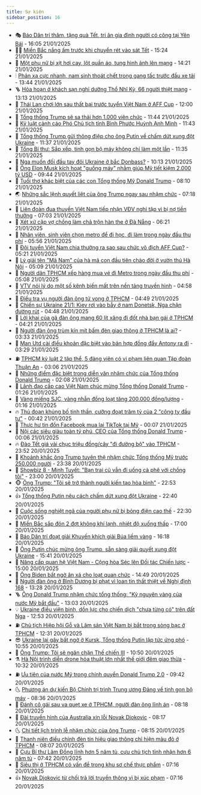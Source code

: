 ```yaml
---
title: Sự kiện
sidebar_position: 16
---
```


<!-- dantri-su-kien:START -->
- 🎭 [Báo Dân trí thăm, tặng quà Tết, tri ân gia đình người có công tại Yên Bái](https://dantri.com.vn/tam-long-nhan-ai/bao-dan-tri-tham-tang-qua-tet-tri-an-gia-dinh-nguoi-co-cong-tai-yen-bai-20250121223724266.htm) - 16:05 21/01/2025
- 👨‍🏫 [Miền Bắc nắng ấm trước khi chuyển rét vào sát Tết](https://dantri.com.vn/xa-hoi/mien-bac-nang-am-truoc-khi-chuyen-ret-vao-sat-tet-20250121192019257.htm) - 15:24 21/01/2025
- 🌮 [Một phụ nữ bị xịt hơi cay, lột quần áo, tung hình ảnh lên mạng](https://dantri.com.vn/phap-luat/mot-phu-nu-bi-xit-hoi-cay-lot-quan-ao-tung-hinh-anh-len-mang-20250121201139138.htm) - 14:21 21/01/2025
- 🕯 [Phản xạ cực nhanh, nam sinh thoát chết trong gang tấc trước đầu xe tải](https://dantri.com.vn/o-to-xe-may/phan-xa-cuc-nhanh-nam-sinh-thoat-chet-trong-gang-tac-truoc-dau-xe-tai-20250121184037154.htm) - 13:44 21/01/2025
- 🪜 [Hỏa hoạn ở khách sạn nghỉ dưỡng Thổ Nhĩ Kỳ, 66 người thiệt mạng](https://dantri.com.vn/the-gioi/hoa-hoan-o-khach-san-nghi-duong-tho-nhi-ky-66-nguoi-thiet-mang-20250121200917294.htm) - 13:13 21/01/2025
- 🐘 [Thái Lan chơi lớn sau thất bại trước tuyển Việt Nam ở AFF Cup](https://dantri.com.vn/the-thao/thai-lan-choi-lon-sau-that-bai-truoc-tuyen-viet-nam-o-aff-cup-20250121183006628.htm) - 12:00 21/01/2025
- 🤔 [Tổng thống Trump sẽ sa thải hơn 1.000 viên chức](https://dantri.com.vn/the-gioi/tong-thong-trump-se-sa-thai-hon-1000-vien-chuc-20250121172403363.htm) - 11:44 21/01/2025
- 🧠 [Kỷ luật cảnh cáo Phó Chủ tịch tỉnh Bình Phước Huỳnh Anh Minh](https://dantri.com.vn/xa-hoi/ky-luat-canh-cao-pho-chu-tich-tinh-binh-phuoc-huynh-anh-minh-20250121182900669.htm) - 11:43 21/01/2025
- 📝 [Tổng thống Trump gửi thông điệp cho ông Putin về chấm dứt xung đột Ukraine](https://dantri.com.vn/the-gioi/tong-thong-trump-gui-thong-diep-cho-ong-putin-ve-cham-dut-xung-dot-ukraine-20250121164342266.htm) - 11:37 21/01/2025
- 🦏 [Tổng Bí thư: Sắp xếp, tinh gọn bộ máy không chỉ làm một lần](https://dantri.com.vn/xa-hoi/tong-bi-thu-sap-xep-tinh-gon-bo-may-khong-chi-lam-mot-lan-20250121183554263.htm) - 11:35 21/01/2025
- 🥰 [Nga muốn đối đầu tay đôi Ukraine ở bắc Donbass?](https://dantri.com.vn/the-gioi/nga-muon-doi-dau-tay-doi-ukraine-o-bac-donbass-20250121123553770.htm) - 10:13 21/01/2025
- 🤗 [Ông Elon Musk kích hoạt &quot;guồng máy&quot; nhằm giúp Mỹ tiết kiệm 2.000 tỷ USD](https://dantri.com.vn/the-gioi/ong-elon-musk-kich-hoat-guong-may-nham-giup-my-tiet-kiem-2000-ty-usd-20250121163540145.htm) - 09:44 21/01/2025
- 🌈 [Tuổi thơ khác biệt của các con Tổng thống Mỹ Donald Trump](https://dantri.com.vn/giao-duc/tuoi-tho-khac-biet-cua-cac-con-tong-thong-my-donald-trump-20250120144946528.htm) - 08:10 21/01/2025
- 🌏 [Những sắc lệnh quyết liệt của ông Trump ngay sau nhậm chức](https://dantri.com.vn/the-gioi/nhung-sac-lenh-quyet-liet-cua-ong-trump-ngay-sau-nham-chuc-20250121141448975.htm) - 07:18 21/01/2025
- 💄 [Liên đoàn đua thuyền Việt Nam tiếp nhận VĐV nghỉ tập vì bị nợ tiền thưởng](https://dantri.com.vn/the-thao/lien-doan-dua-thuyen-viet-nam-tiep-nhan-vdv-nghi-tap-vi-bi-no-tien-thuong-20250121140344538.htm) - 07:03 21/01/2025
- 👺 [Xét xử cặp vợ chồng làm chả trộn hàn the ở Đà Nẵng](https://dantri.com.vn/phap-luat/xet-xu-cap-vo-chong-lam-cha-tron-han-the-o-da-nang-20250121114009074.htm) - 06:21 21/01/2025
- 👹 [Nhân viên, sinh viên chọn metro để đi học, đi làm trong ngày đầu thu phí](https://dantri.com.vn/xa-hoi/nhan-vien-sinh-vien-chon-metro-de-di-hoc-di-lam-trong-ngay-dau-thu-phi-20250121123213989.htm) - 05:56 21/01/2025
- 🌊 [Đội tuyển Việt Nam chia thưởng ra sao sau chức vô địch AFF Cup?](https://dantri.com.vn/the-thao/doi-tuyen-viet-nam-chia-thuong-ra-sao-sau-chuc-vo-dich-aff-cup-20250121115330797.htm) - 05:21 21/01/2025
- 🤠 [Lý giải tên &quot;Mã Nam&quot; của hà mã con đầu tiên chào đời ở vườn thú Hà Nội](https://dantri.com.vn/xa-hoi/ly-giai-ten-ma-nam-cua-ha-ma-con-dau-tien-chao-doi-o-vuon-thu-ha-noi-20250121104708491.htm) - 05:09 21/01/2025
- 🎊 [Người dân TPHCM xếp hàng mua vé đi Metro trong ngày đầu thu phí](https://dantri.com.vn/xa-hoi/nguoi-dan-tphcm-xep-hang-mua-ve-di-metro-trong-ngay-dau-thu-phi-20250121115633233.htm) - 05:08 21/01/2025
- 🐘 [VTV nói lý do một số kênh biến mất trên nền tảng truyền hình](https://dantri.com.vn/giai-tri/vtv-noi-ly-do-mot-so-kenh-bien-mat-tren-nen-tang-truyen-hinh-20250121114636459.htm) - 04:58 21/01/2025
- 💂 [Điều tra vụ người đàn ông tử vong ở TPHCM](https://dantri.com.vn/phap-luat/dieu-tra-vu-nguoi-dan-ong-tu-vong-o-tphcm-20250121112735461.htm) - 04:49 21/01/2025
- 👹 [Chiến sự Ukraine 21/1: Kiev rơi vào bẫy ở nam Donetsk, Nga chặn đường rút](https://dantri.com.vn/the-gioi/chien-su-ukraine-211-kiev-roi-vao-bay-o-nam-donetsk-nga-chan-duong-rut-20250121102556279.htm) - 04:48 21/01/2025
- 🦒 [Lời khai của gã đàn ông mang 60 lít xăng đi đốt nhà bạn gái ở TPHCM](https://dantri.com.vn/phap-luat/loi-khai-cua-ga-dan-ong-mang-60-lit-xang-di-dot-nha-ban-gai-o-tphcm-20250121100817088.htm) - 04:21 21/01/2025
- 🗽 [Người đàn ông trùm kín mít bấm đèn giao thông ở TPHCM là ai?](https://dantri.com.vn/phap-luat/nguoi-dan-ong-trum-kin-mit-bam-den-giao-thong-o-tphcm-la-ai-20250121100119741.htm) - 03:33 21/01/2025
- 💄 [Man Utd cài điều khoản đặc biệt vào bản hợp đồng đẩy Antony ra đi](https://dantri.com.vn/the-thao/man-utd-cai-dieu-khoan-dac-biet-vao-ban-hop-dong-day-antony-ra-di-20250121102735035.htm) - 03:29 21/01/2025
- ⛽️ [TPHCM kỷ luật 2 tập thể, 5 đảng viên có vi phạm liên quan Tập đoàn Thuận An](https://dantri.com.vn/xa-hoi/tphcm-ky-luat-2-tap-the-5-dang-vien-co-vi-pham-lien-quan-tap-doan-thuan-an-20250121100200905.htm) - 03:06 21/01/2025
- 🥷 [Những điểm đặc biệt trong diễn văn nhậm chức của Tổng thống Donald Trump](https://dantri.com.vn/the-gioi/nhung-diem-dac-biet-trong-dien-van-nham-chuc-cua-tong-thong-donald-trump-20250121090349643.htm) - 02:08 21/01/2025
- 🤖 [Lãnh đạo cấp cao Việt Nam chúc mừng Tổng thống Donald Trump](https://dantri.com.vn/xa-hoi/lanh-dao-cap-cao-viet-nam-chuc-mung-tong-thong-donald-trump-20250121082337882.htm) - 01:26 21/01/2025
- 🌊 [Vàng miếng SJC, vàng nhẫn đồng loạt tăng 200.000 đồng/lượng](https://dantri.com.vn/kinh-doanh/vang-mieng-sjc-vang-nhan-dong-loat-tang-200000-dongluong-20250121070937295.htm) - 01:16 21/01/2025
- 🔥 [Thủ đoạn khủng bố tinh thần, cưỡng đoạt trăm tỷ của 2 &quot;công ty đầu tư&quot;](https://dantri.com.vn/phap-luat/thu-doan-khung-bo-tinh-than-cuong-doat-tram-ty-cua-2-cong-ty-dau-tu-20250121062511451.htm) - 00:42 21/01/2025
- 🦏 [Thực hư tin đồn Facebook mua lại TikTok tại Mỹ](https://dantri.com.vn/suc-manh-so/thuc-hu-tin-don-facebook-mua-lai-tiktok-tai-my-20250121005950965.htm) - 00:07 21/01/2025
- 🐘 [Nội các siêu giàu toàn tỷ phú, CEO của Tổng thống Donald Trump](https://dantri.com.vn/kinh-doanh/noi-cac-sieu-giau-toan-ty-phu-ceo-cua-tong-thong-donald-trump-20241201141359093.htm) - 00:06 21/01/2025
- 🔥 [Đào Tết giá vài chục triệu đồng/cây &quot;đi đường bộ&quot; vào TPHCM](https://dantri.com.vn/kinh-doanh/dao-tet-gia-vai-chuc-trieu-dongcay-di-duong-bo-vao-tphcm-20250120164858861.htm) - 23:52 20/01/2025
- 💼 [Khoảnh khắc ông Trump tuyên thệ nhậm chức Tổng thống Mỹ trước 250.000 người](https://dantri.com.vn/the-gioi/khoanh-khac-ong-trump-tuyen-the-nham-chuc-tong-thong-my-truoc-250000-nguoi-20250120172358983.htm) - 23:38 20/01/2025
- 🚀 [Showbiz 8 - Minh Tuyết: &quot;Bạn trai cũ vẫn đi uống cà phê với chồng tôi&quot;](https://dantri.com.vn/giai-tri/showbiz-8-minh-tuyet-ban-trai-cu-van-di-uong-ca-phe-voi-chong-toi-20250120012654884.htm) - 23:00 20/01/2025
- 🐵 [Ông Trump: &quot;Tôi sẽ trở thành người kiến tạo hòa bình&quot;](https://dantri.com.vn/the-gioi/ong-trump-toi-se-tro-thanh-nguoi-kien-tao-hoa-binh-20250121054752575.htm) - 22:53 20/01/2025
- 👍 [Tổng thống Putin nêu cách chấm dứt xung đột Ukraine](https://dantri.com.vn/the-gioi/tong-thong-putin-neu-cach-cham-dut-xung-dot-ukraine-20250121022505558.htm) - 22:40 20/01/2025
- 🚦 [Cuộc sống nghiệt ngã của người phụ nữ bị bỏng điện cao thế](https://dantri.com.vn/tam-long-nhan-ai/cuoc-song-nghiet-nga-cua-nguoi-phu-nu-bi-bong-dien-cao-the-20250119145515437.htm) - 22:30 20/01/2025
- 🥸 [Miền Bắc sắp đón 2 đợt không khí lạnh, nhiệt độ xuống thấp](https://dantri.com.vn/xa-hoi/mien-bac-sap-don-2-dot-khong-khi-lanh-nhiet-do-xuong-thap-20250120191745261.htm) - 17:00 20/01/2025
- 🥷 [Báo Dân trí đoạt giải Khuyến khích giải Búa liềm vàng](https://dantri.com.vn/xa-hoi/bao-dan-tri-doat-giai-khuyen-khich-giai-bua-liem-vang-20250120223720396.htm) - 16:18 20/01/2025
- 🤡 [Ông Putin chúc mừng ông Trump, sẵn sàng giải quyết xung đột Ukraine](https://dantri.com.vn/the-gioi/ong-putin-chuc-mung-ong-trump-san-sang-giai-quyet-xung-dot-ukraine-20250120220855581.htm) - 15:41 20/01/2025
- 🥳 [Nâng cấp quan hệ Việt Nam - Cộng hòa Séc lên Đối tác Chiến lược](https://dantri.com.vn/xa-hoi/nang-cap-quan-he-viet-nam-cong-hoa-sec-len-doi-tac-chien-luoc-20250120215925465.htm) - 15:00 20/01/2025
- 🤩 [Ông Biden bất ngờ ân xá cho loạt quan chức](https://dantri.com.vn/the-gioi/ong-biden-bat-ngo-an-xa-cho-loat-quan-chuc-20250120213142547.htm) - 14:49 20/01/2025
- 🎡 [Người đàn ông ở Bình Dương bị phạt vì loan tin thất thiệt về Nghị định 168](https://dantri.com.vn/xa-hoi/nguoi-dan-ong-o-binh-duong-bi-phat-vi-loan-tin-that-thiet-ve-nghi-dinh-168-20250120195434292.htm) - 13:28 20/01/2025
- 🪜 [Ông Donald Trump nhậm chức tổng thống: &quot;Kỷ nguyên vàng của nước Mỹ bắt đầu&quot;](https://dantri.com.vn/the-gioi/ong-donald-trump-nham-chuc-tong-thong-ky-nguyen-vang-cua-nuoc-my-bat-dau-20250120145232054.htm) - 13:03 20/01/2025
- 💡 [Ukraine điều viện binh, dồn lực cho chiến dịch &quot;chưa từng có&quot; trên đất Nga](https://dantri.com.vn/the-gioi/ukraine-dieu-vien-binh-don-luc-cho-chien-dich-chua-tung-co-tren-dat-nga-20250120192205465.htm) - 12:53 20/01/2025
- ⛽️ [Chủ tịch Hiệp hội Gỗ và Lâm sản Việt Nam bị bắt trong sòng bạc ở TPHCM](https://dantri.com.vn/phap-luat/chu-tich-hiep-hoi-go-va-lam-san-viet-nam-bi-bat-trong-song-bac-o-tphcm-20250120192322127.htm) - 12:31 20/01/2025
- 😎 [Ukraine lại gây bất ngờ ở Kursk, Tổng thống Putin lập tức ứng phó](https://dantri.com.vn/the-gioi/ukraine-lai-gay-bat-ngo-o-kursk-tong-thong-putin-lap-tuc-ung-pho-20250120152339856.htm) - 10:55 20/01/2025
- 🗽 [Ông Trump: Tôi sẽ ngăn chặn Thế chiến III](https://dantri.com.vn/the-gioi/ong-trump-toi-se-ngan-chan-the-chien-iii-20250120164157925.htm) - 10:50 20/01/2025
- ⚗️ [Hà Nội trình diễn drone hỏa thuật lớn nhất thế giới đêm giao thừa](https://dantri.com.vn/xa-hoi/ha-noi-trinh-dien-drone-hoa-thuat-lon-nhat-the-gioi-dem-giao-thua-20250120171614891.htm) - 10:32 20/01/2025
- ⛽️ [Ưu tiên của nước Mỹ trong chính quyền Donald Trump 2.0](https://dantri.com.vn/the-gioi/uu-tien-cua-nuoc-my-trong-chinh-quyen-donald-trump-20-20250119151418414.htm) - 09:42 20/01/2025
- 🌜 [Phương án dự kiến Bộ Chính trị trình Trung ương Đảng về tinh gọn bộ máy](https://dantri.com.vn/xa-hoi/phuong-an-du-kien-bo-chinh-tri-trinh-trung-uong-dang-ve-tinh-gon-bo-may-20250120151609804.htm) - 08:36 20/01/2025
- 🦩 [Đánh cô gái sau va quẹt xe ở TPHCM, người đàn ông lĩnh án](https://dantri.com.vn/phap-luat/danh-co-gai-sau-va-quet-xe-o-tphcm-nguoi-dan-ong-linh-an-20250120150558246.htm) - 08:18 20/01/2025
- 🦒 [Đài truyền hình của Australia xin lỗi Novak Djokovic](https://dantri.com.vn/the-thao/dai-truyen-hinh-cua-australia-xin-loi-novak-djokovic-20250120151134298.htm) - 08:17 20/01/2025
- 🌜 [Chi tiết lịch trình lễ nhậm chức của ông Trump](https://dantri.com.vn/the-gioi/chi-tiet-lich-trinh-le-nham-chuc-cua-ong-trump-20250120151058752.htm) - 08:15 20/01/2025
- 🐎 [Thanh niên điều chỉnh đèn tín hiệu giao thông chỉ hiện màu đỏ ở TPHCM](https://dantri.com.vn/phap-luat/thanh-nien-dieu-chinh-den-tin-hieu-giao-thong-chi-hien-mau-do-o-tphcm-20250120143003642.htm) - 08:07 20/01/2025
- 🌋 [Cựu Bí thư Lâm Đồng lĩnh hơn 5 năm tù, cựu chủ tịch tỉnh nhận hơn 6 năm tù](https://dantri.com.vn/phap-luat/cuu-bi-thu-lam-dong-linh-hon-5-nam-tu-cuu-chu-tich-tinh-nhan-hon-6-nam-tu-20250120135951657.htm) - 07:42 20/01/2025
- 🧰 [Siêu thị ở TPHCM có vấn đề trong khu sơ chế thực phẩm](https://dantri.com.vn/suc-khoe/sieu-thi-o-tphcm-co-van-de-trong-khu-so-che-thuc-pham-20250120113421858.htm) - 07:16 20/01/2025
- 👍 [Novak Djokovic từ chối trả lời truyền thông vì bị xúc phạm](https://dantri.com.vn/the-thao/novak-djokovic-tu-choi-tra-loi-truyen-thong-vi-bi-xuc-pham-20250120135950847.htm) - 07:16 20/01/2025<!-- dantri-su-kien:END -->
